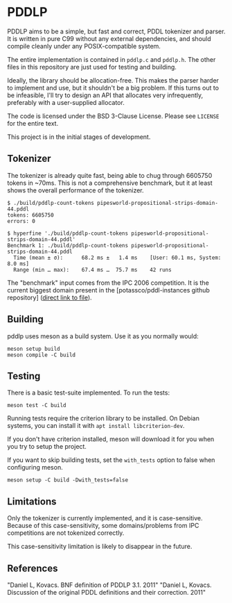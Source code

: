 # PDDLP

PDDLP aims to be a simple, but fast and correct, PDDL tokenizer and parser. It
is written in pure C99 without any external dependencies, and should compile
cleanly under any POSIX-compatible system.

The entire implementation is contained in `pddlp.c` and `pddlp.h`. The other files
in this repository are just used for testing and building.

Ideally, the library should be allocation-free. This makes the parser harder to
implement and use, but it shouldn't be a big problem. If this turns out to be
infeasible, I'll try to design an API that allocates very infrequently,
preferably with a user-supplied allocator.

The code is licensed under the BSD 3-Clause License. Please see `LICENSE` for the
entire text.

This project is in the initial stages of development.

## Tokenizer

The tokenizer is already quite fast, being able to chug through 6605750 tokens
in ~70ms. This is not a comprehensive benchmark, but it at least shows the
overall performance of the tokenizer.

```
$ ./build/pddlp-count-tokens pipesworld-propositional-strips-domain-44.pddl
tokens: 6605750
errors: 0

$ hyperfine './build/pddlp-count-tokens pipesworld-propositional-strips-domain-44.pddl'
Benchmark 1: ./build/pddlp-count-tokens pipesworld-propositional-strips-domain-44.pddl
  Time (mean ± σ):      68.2 ms ±   1.4 ms    [User: 60.1 ms, System: 8.0 ms]
  Range (min … max):    67.4 ms …  75.7 ms    42 runs
```

The "benchmark" input comes from the IPC 2006 competition. It is the current
biggest domain present in the [potassco/pddl-instances github repository]
([direct link to file]).

[postassco/pddl-instances github repository]: https://github.com/potassco/pddl-instances
[direct link to file]: https://github.com/potassco/pddl-instances/blob/master/ipc-2006/domains/pipesworld-propositional-strips/domains/domain-44.pddl

## Building

pddlp uses meson as a build system. Use it as you normally would:

```
meson setup build
meson compile -C build
```

## Testing

There is a basic test-suite implemented. To run the tests:

```
meson test -C build
```

Running tests require the criterion library to be installed. On Debian systems,
you can install it with `apt install libcriterion-dev`.

If you don't have criterion installed, meson will download it for you when you
try to setup the project.

If you want to skip building tests, set the `with_tests` option to false when
configuring meson.

```
meson setup -C build -Dwith_tests=false
```

## Limitations

Only the tokenizer is currently implemented, and it is case-sensitive. Because
of this case-sensitivity, some domains/problems from IPC competitions are not
tokenized correctly.

This case-sensitivity limitation is likely to disappear in the future.

## References

"Daniel L, Kovacs. BNF definition of PDDLP 3.1. 2011"
"Daniel L, Kovacs. Discussion of the original PDDL definitions and their correction. 2011"
